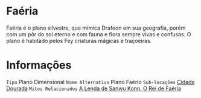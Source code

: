 <!-- TITLE: Faéria -->
<!-- SUBTITLE: Visão geral sobre Faéria -->

# Faéria
Faéria é o plano silvestre, que mímica Drafeon em sua geografia, porém com um pôr do sol eterno e com fauna e flora sempre vivas e confusas. O plano é habitado pelos Fey criaturas mágicas e traçoeiras.

# Informações
`Tipo` Plano Dimensional
`Nome Alternativo` Plano Faério
`Sub-locações` [Cidade Dourada](http://localhost/lugares/faeria/cidade-dourada#cidade-dourada)
`Mitos Relacionados` [A Lenda de Sanwu Konn, O Rei de Faéria]()
